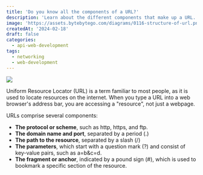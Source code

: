 ```yaml
---
title: 'Do you know all the components of a URL?'
description: 'Learn about the different components that make up a URL.'
image: 'https://assets.bytebytego.com/diagrams/0116-structure-of-url.png'
createdAt: '2024-02-18'
draft: false
categories:
  - api-web-development
tags:
  - networking
  - web-development
---
```


![](https://assets.bytebytego.com/diagrams/0116-structure-of-url.png)

Uniform Resource Locator (URL) is a term familiar to most people, as it is used to locate resources on the internet. When you type a URL into a web browser's address bar, you are accessing a "resource", not just a webpage.

URLs comprise several components:

*   **The protocol or scheme**, such as http, https, and ftp.
*   **The domain name and port**, separated by a period (.)
*   **The path to the resource**, separated by a slash (/)
*   **The parameters**, which start with a question mark (?) and consist of key-value pairs, such as a=b&c=d.
*   **The fragment or anchor**, indicated by a pound sign (#), which is used to bookmark a specific section of the resource.
